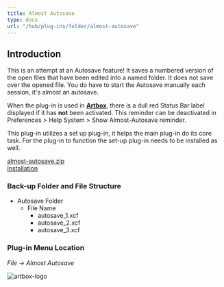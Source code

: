 ```yaml
---
title: Almost Autosave
type: docs
url: "/hub/plug-ins/folder/almost-autosave"
---
```


## Introduction

This is an attempt at an Autosave feature! It saves a numbered version of the open files that have been edited into a named folder. It does not save over the opened file. You do have to start the Autosave manually each session, it's almost an autosave.

When the plug-in is used in [**Artbox**](https://script-fu.github.io/artbox/), there is a dull red Status Bar label displayed if it has **not** been activated. This reminder can be deactivated in Preferences > Help System > Show Almost-Autosave reminder.

This plug-in utilizes a set up plug-in, it helps the main plug-in do its core task. For the plug-in to function the set-up plug-in needs to be installed as well.

[almost-autosave.zip](../../../../downloads/almost-autosave.zip)  
[Installation](../#installation)

### Back-up Folder and File Structure

* Autosave Folder
  * File Name
    * autosave_1.xcf
    * autosave_2.xcf
    * autosave_3.xcf

### Plug-in Menu Location

_File -> Almost Autosave_

![artbox-logo](/images/autosave.webp)
